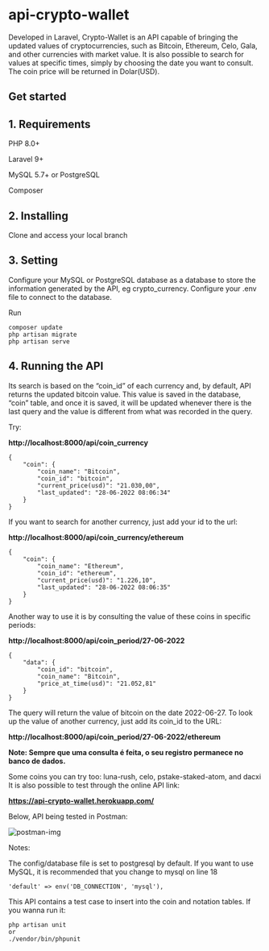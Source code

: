 # api-crypto-wallet

<p> 
    Developed in Laravel, Crypto-Wallet is an API capable of bringing the updated values of cryptocurrencies, such as Bitcoin, Ethereum, Celo, Gala, and other currencies with market value. It is also possible to search for values at specific times, simply by choosing the date you want to consult. The coin price will be returned in Dolar(USD).
</p>

<h2>
    Get started
</h2>

<h2>1. Requirements</h2>
<p>PHP 8.0+</p>
<p>Laravel 9+</p>
<p>MySQL 5.7+ or PostgreSQL</p>
<p>Composer</p>

<h2>2. Installing</h2>
Clone and access your local branch
<h2>3. Setting</h2>
Configure your MySQL or PostgreSQL database as a database to store the information generated by the API, eg crypto_currency. Configure your .env file to connect to the database.

Run
```
composer update
php artisan migrate
php artisan serve
```

<h2>4. Running the API</h2>
<p>Its search is based on the “coin_id” of each currency and, by default, API returns the updated bitcoin value. This value is saved in the database, “coin” table, and once it is saved, it will be updated whenever there is the last query and the value is different from what was recorded in the query.</p>

Try:

__http://localhost:8000/api/coin_currency__
```
{
    "coin": {
        "coin_name": "Bitcoin",
        "coin_id": "bitcoin",
        "current_price(usd)": "21.030,00",
        "last_updated": "28-06-2022 08:06:34"
    }
}
```

If you want to search for another currency, just add your id to the url:

__http://localhost:8000/api/coin_currency/ethereum__

```
{
    "coin": {
        "coin_name": "Ethereum",
        "coin_id": "ethereum",
        "current_price(usd)": "1.226,10",
        "last_updated": "28-06-2022 08:06:35"
    }
}
```

Another way to use it is by consulting the value of these coins in specific periods:

__http://localhost:8000/api/coin_period/27-06-2022__

```
{
    "data": {
        "coin_id": "bitcoin",
        "coin_name": "Bitcoin",
        "price_at_time(usd)": "21.052,81"
    }
}
```

The query will return the value of bitcoin on the date 2022-06-27. To look up the value of another currency, just add its coin_id to the URL:

__http://localhost:8000/api/coin_period/27-06-2022/ethereum__

__Note: Sempre que uma consulta é feita, o seu registro permanece no banco de dados.__

Some coins you can try too: luna-rush, celo, pstake-staked-atom, and dacxi
It is also possible to test through the online API link:

__https://api-crypto-wallet.herokuapp.com/__

Below, API being tested in Postman:

![postman-img](https://user-images.githubusercontent.com/54112790/176083900-5b11abd1-d2d4-49ae-a996-fee6033f8825.PNG)


Notes: 
<p>The config/database file is set to postgresql by default. If you want to use MySQL, it is recommended that you change to mysql on line 18</p>

```
'default' => env('DB_CONNECTION', 'mysql'),
```

<p>This API contains a test case to insert into the coin and notation tables. If you wanna run it:</p>

```
php artisan unit
or
./vendor/bin/phpunit
```



